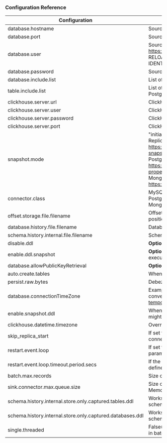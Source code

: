 
### Configuration Reference
 Configuration                                             | Description                                                                                                                                                                                                                                                                                                                                                                                                                                                                                                                          |
|-----------------------------------------------------------|--------------------------------------------------------------------------------------------------------------------------------------------------------------------------------------------------------------------------------------------------------------------------------------------------------------------------------------------------------------------------------------------------------------------------------------------------------------------------------------------------------------------------------------|
| database.hostname                                         | Source Database HostName                                                                                                                                                                                                                                                                                                                                                                                                                                                                                                             |
| database.port                                             | Source Database Port number                                                                                                                                                                                                                                                                                                                                                                                                                                                                                                          |
| database.user                                             | Source Database Username(user needs to have replication permission, Refer https://debezium.io/documentation/reference/stable/connectors/mysql.html)                                                                                                          GRANT SELECT, RELOAD, SHOW DATABASES, REPLICATION SLAVE, REPLICATION CLIENT ON *.* TO 'user' IDENTIFIED BY 'password';                                                                                                                                                  |
| database.password                                         | Source Database Password                                                                                                                                                                                                                                                                                                                                                                                                                                                                                                             |
| database.include.list                                     | List of databases to be included in replication.                                                                                                                                                                                                                                                                                                                                                                                                                                                                                     |
| table.include.list                                        | List of tables to be included in replication. MySQL(db_name.table_name), PostgreSQL(schema_name.table_name)                                                                                                                                                                                                                                                                                                                                                                                                                          |
| clickhouse.server.url                                     | ClickHouse URL, For TLS(use `https` and set port to `8443`)                                                                                                                                                                                                                                                                                                                                                                                                                                                                          |
| clickhouse.server.user                                    | ClickHouse username                                                                                                                                                                                                                                                                                                                                                                                                                                                                                                                  |
| clickhouse.server.password                                | ClickHouse password                                                                                                                                                                                                                                                                                                                                                                                                                                                                                                                  |
| clickhouse.server.port                                    | ClickHouse port, For TLS(use the correct port `8443` or `443`                                                                                                                                                                                                                                                                                                                                                                                                                                                                        |
| snapshot.mode                                             | "initial" -> Data that already exists in source database will be replicated. "schema_only" -> Replicate data that is added/modified after the connector is started.\<br/> MySQL: https://debezium.io/documentation/reference/stable/connectors/mysql.html#mysql-property-snapshot-mode \ <br/>PostgreSQL: https://debezium.io/documentation/reference/stable/connectors/postgresql.html#postgresql-property-snapshot-mode  <br/> MongoDB: initial, never. https://debezium.io/documentation/reference/stable/connectors/mongodb.html |
| connector.class                                           | MySQL -> "io.debezium.connector.mysql.MySqlConnector" <br/> PostgreSQL -> <br/> Mongo ->   <br/>                                                                                                                                                                                                                                                                                                                                                                                                                                     |
| offset.storage.file.filename                              | Offset storage file(This stores the offsets of the source database) MySQL: mysql binlog file and position, gtid set. Make sure this file is durable and its not persisted in temp directories.                                                                                                                                                                                                                                                                                                                                       |
| database.history.file.filename                            | Database History: Make sure this file is durable and its not persisted in temp directories.                                                                                                                                                                                                                                                                                                                                                                                                                                          |
| schema.history.internal.file.filename                     | Schema History: Make sure this file is durable and its not persisted in temp directories.                                                                                                                                                                                                                                                                                                                                                                                                                                            |
| disable.ddl                                               | **Optional**, Default: false, if DDL execution needs to be disabled                                                                                                                                                                                                                                                                                                                                                                                                                                                                  |
| enable.ddl.snapshot                                       | **Optional**, Default: false, If set to true, the DDL that is passed as part of snapshot process will be executed. Default behavior is DROP/TRUNCATE as part of snapshot is disabled.                                                                                                                                                                                                                                                                                                                                                |
| database.allowPublicKeyRetrieval                          | **Optional**, MySQL specific: true/false                                                                                                                                                                                                                                                                                                                                                                                                                                                                                             |
| auto.create.tables                                        | When True, connector will create tables(transformed DDL from source)                                                                                                                                                                                                                                                                                                                                                                                                                                                                 |
| persist.raw.bytes                                         | Debezium.BYTES data(usually UUID) is persisted as raw bytes(CH String) if set to true.                                                                                                                                                                                                                                                                                                                                                                                                                                               |
| database.connectionTimeZone                               | Example: "US/Samoa,  Specify MySQL timezone for DATETIME conversions.https://debezium.io/documentation/reference/stable/connectors/mysql.html#mysql-temporal-types                                                                                                                                                                                                                                                                                                                                                                   |
| enable.snapshot.ddl                                       | When true, pre-existing DDL statements from source(MySQL) will be executed. Warning: This might run DROP TABLE commands.                                                                                                                                                                                                                                                                                                                                                                                                             |
| clickhouse.datetime.timezone                              | Override timezone for DateTime columns in ClickHouse server.                                                                                                                                                                                                                                                                                                                                                                                                                                                                         |
| skip_replica_start                                        | If set to true, replication is not started, the user is expected to start replication with the sink-connector-client program.                                                                                                                                                                                                                                                                                                                                                                                                        |
| restart.event.loop                                        | If set to true, replication will be re-started based on the restart.event.loop.timeout.period parameter(which is defined in seconds)                                                                                                                                                                                                                                                                                                                                                                                                 |
| restart.event.loop.timeout.period.secs                    | If the last change record(CDC) received from source database exceeds this threshold period defined in seconds, then replication is restarted.                                                                                                                                                                                                                                                                                                                                                                                        |
| batch.max.records                                         | Size of the batch that is persisted to ClickHouse.(Default 100000)                                                                                                                                                                                                                                                                                                                                                                                                                                                                   |
| sink.connector.max.queue.size                             | Size of the Queue(in Memory) that holds the CDC records(Use a lower number for Out of Memory exceptions)                                                                                                                                                                                                                                                                                                                                                                                                                             |
| schema.history.internal.store.only.captured.tables.ddl    | Works with table.include.list/table.exclude.list , set this to true to avoid debezium capturing schemas of all tables.                                                                                                                                                                                                                                                                                                                                                                                                               |
| schema.history.internal.store.only.captured.databases.ddl | Works with table.include.list/table.exclude.list , set this to true to avoid debezium capturing schemas of all databases.                                                                                                                                                                                                                                                                                                                                                                                                            |
| single.threaded                                           | False(Default), This mode skips the entire sink connector thread pool/queue and inserts records in batches on a single thread(Refer doc/production_setup.md)                                                                                                                                                                                                                                                                                                                                                                         |
